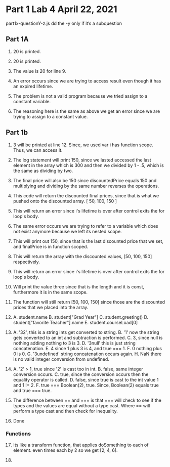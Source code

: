 # Part 1 Lab 4 April 22, 2021

part1x-questionY-z.js dd the -y only if it’s a subquestion

## Part 1A

1. 20 is printed.
2. 20 is printed.

3. The value is 20 for line 9.
4. An error occurs since we are trying to access result even though it has an expired lifetime.

5. The problem is not a valid program because we tried
   assign to a constant variable.

6. The reasoning here is the same as above we get an error
   since we are trying to assign to a constant value.

## Part 1b

1. 3 will be printed at line 12. Since, we used var i has function scope. Thus, we can access it.

2. The log statement will print 150, since we lasted accessed the last element in the array which is 300 and then we divided by 1 - .5, which is the same as dividing
   by two.

3. The final price will also be 150 since discountedPrice equals 150 and multiplying and dividing by the same number reverses the operations.

4. This code will return the discounted final prices, since that is what we pushed onto the discounted array.
   [ 50, 100, 150 ]

5. This will return an error since i's lifetime is over after control exits the for loop's body.

6. The same error occurs we are trying to refer to a variable which does not exist anymore because we left its nested scope.

7. This will print out 150, since that is the last discounted price that we set, and finalPrice is in function scoped.

8. This will return the array with the discounted values, [50, 100, 150] respectively.

9. This will return an error since i's lifetime is over after control exits the for loop's body.

10. Will print the value three since that is the length and it is const, furthermore it is in the same scope.

11. The function will still return [50, 100, 150] since those are the discounted prices that we placed into the array.

12. A. student.name
    B. student["Grad Year"]
    C. student.greeting()
    D. student["favorite Teacher"].name
    E. student.courseLoad[0]
13. A. '32', this is a string ints get converted to string.
    B. '1' now the string gets converted to an int and subtraction is performed.
    C. 3, since null is nothing adding nothing to 3 is 3.
    D. '3null' this is just string concatenation.
    E. 4 since 1 plus 3 is 4, and true === 1.
    F. 0 nothing plus 0 is 0.
    G. '3undefined' string concatenation occurs again.
    H. NaN there is no valid integer conversion from undefined.
14. A. '2' > 1, true since '2' is cast too in int.
    B. false, same integer conversion occurs.
    C. true, since the conversion occurs then the equality operator is called.
    D. false, since true is cast to the int value 1 and 1 != 2.
    F. true === Boolean(2), true. Since, Boolean(2) equals true and true === true.
15. The difference between == and === is that === will
    check to see if the types and the values are equal without a type cast.
    Where == will perform a type cast and then check for inequality.
16. Done

### Functions

17. Its like a transform function, that applies doSomething to each of element.
    even times each by 2 so we get [2, 4, 6].

18.
